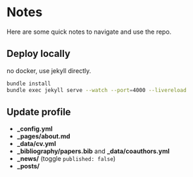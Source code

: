 # Notes 

Here are some quick notes to navigate and use the repo.


## Deploy locally 

no docker, use jekyll directly.
```bash
bundle install
bundle exec jekyll serve --watch --port=4000 --livereload
```


## Update profile 

- **_config.yml**
- **_pages/about.md**
- **_data/cv.yml**
- **_bibliography/papers.bib** and **_data/coauthors.yml**
- **_news/** (toggle ``published: false``)
- **_posts/**